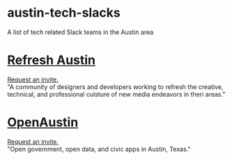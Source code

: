 # austin-tech-slacks
A list of tech related Slack teams in the Austin area

[Refresh Austin](http://www.refreshaustin.org/)
========================
[Request an invite.](http://slack.refreshaustin.org/)<br>
"A community of designers and developers working to refresh the creative, technical, and professional culsture of new media endeavors in theri areas."

[OpenAustin](https://www.open-austin.org/)
=========
[Request an invite.](https://slack.open-austin.org/)<br>
"Open government, open data, and civic apps in Austin, Texas."

